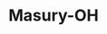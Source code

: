---
title: Masury-OH
slug: masury-oh
f_state:
- cms/state/ohio.md
f_locations:
- cms/payday-loan/cashland-9274.md
- cms/payday-loan/cashland-9322.md
- cms/payday-loan/first-america-cash-advance-18274.md
- cms/payday-loan/payday-cash-advance-23787.md
- cms/payday-loan/payday-cash-advance-23803.md
updated-on: '2024-05-30T13:41:28.615Z'
created-on: '2024-05-30T13:41:28.615Z'
published-on: '2024-05-30T13:54:32.469Z'
f_city: Masury
layout: '[city].html'
tags: city
---